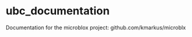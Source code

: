ubc_documentation
=================

Documentation for the microblox project: github.com/kmarkus/microblx
